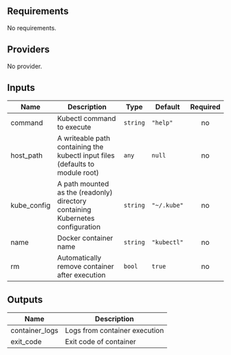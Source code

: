 ## Requirements

No requirements.

## Providers

No provider.

## Inputs

| Name | Description | Type | Default | Required |
|------|-------------|------|---------|:--------:|
| command | Kubectl command to execute | `string` | `"help"` | no |
| host\_path | A writeable path containing the kubectl input files (defaults to module root) | `any` | `null` | no |
| kube\_config | A path mounted as the (readonly) directory containing Kubernetes configuration | `string` | `"~/.kube"` | no |
| name | Docker container name | `string` | `"kubectl"` | no |
| rm | Automatically remove container after execution | `bool` | `true` | no |

## Outputs

| Name | Description |
|------|-------------|
| container\_logs | Logs from container execution |
| exit\_code | Exit code of container |

